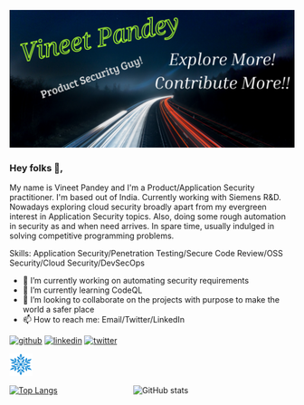 [![Header](https://raw.githubusercontent.com/vineetpandey/vineetpandey/main/readme_header.PNG "Header")](https://www.linkedin.com/in/vineetpandeyalld/)

### Hey folks 👋,


My name is Vineet Pandey and I'm a Product/Application Security practitioner. I'm based out of India. Currently working with Siemens R&D. 
Nowadays exploring cloud security broadly apart from my evergreen interest in Application Security topics. Also, doing some rough automation in security as and when need arrives. In spare time, usually indulged in solving competitive programming problems.

Skills: Application Security/Penetration Testing/Secure Code Review/OSS Security/Cloud Security/DevSecOps

- 🔭 I’m currently working on automating security requirements 
- 🌱 I’m currently learning CodeQL 
- 👯 I’m looking to collaborate on the projects with purpose to make the world a safer place 
- 📫 How to reach me: Email/Twitter/LinkedIn 


[<img src='https://cdn.jsdelivr.net/npm/simple-icons@3.0.1/icons/github.svg' alt='github' height='40'>](https://github.com/vineetpandey)  [<img src='https://cdn.jsdelivr.net/npm/simple-icons@3.0.1/icons/linkedin.svg' alt='linkedin' height='40'>](https://www.linkedin.com/in/vineetpandeyalld/)  [<img src='https://cdn.jsdelivr.net/npm/simple-icons@3.0.1/icons/twitter.svg' alt='twitter' height='40'>](https://twitter.com/vineetiiitalld)  

<a href='https://archiveprogram.github.com/'><img src='https://raw.githubusercontent.com/acervenky/animated-github-badges/master/assets/acbadge.gif' width='40' height='40'></a> 

[![Top Langs](https://github-readme-stats.vercel.app/api/top-langs/?username=vineetpandey)](https://github.com/anuraghazra/github-readme-stats)                   &emsp;&emsp;&emsp;&emsp;&emsp;&emsp;&emsp;&emsp;&emsp; ![GitHub stats](https://github-readme-stats.vercel.app/api?username=vineetpandey&show_icons=true&count_private=true)  




<!--
1. Github Readme Generator -
https://github.com/arturssmirnovs/github-profile-readme-generator

2. GitHub Profile README Header Image Generated from Canva
-->


<!--
**vineetpandey/vineetpandey** is a ✨ _special_ ✨ repository because its `README.md` (this file) appears on your GitHub profile.

Here are some ideas to get you started:

- 🔭 I’m currently working on ...
- 🌱 I’m currently learning ...
- 👯 I’m looking to collaborate on ...
- 🤔 I’m looking for help with ...
- 💬 Ask me about ...
- 📫 How to reach me: ...
- 😄 Pronouns: ...
- ⚡ Fun fact: ...
-->
